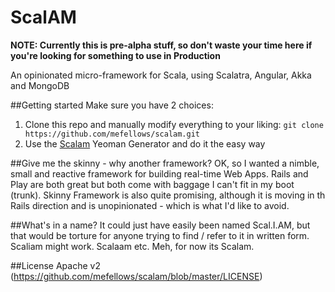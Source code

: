 ScalAM
======
**NOTE: Currently this is pre-alpha stuff, so don't waste your time here if you're looking for something to use in Production**

An opinionated micro-framework for Scala, using Scalatra, Angular, Akka and MongoDB

##Getting started
Make sure you have 2 choices: 

1. Clone this repo and manually modify everything to your liking: ```git clone https://github.com/mefellows/scalam.git```
2. Use the [Scalam](https://github.com/mefellows/scalam-generator) Yeoman Generator and do it the easy way

##Give me the skinny - why another framework?
OK, so I wanted a nimble, small and reactive framework for building real-time Web Apps. Rails and Play are both great but both come with baggage I can't fit in my boot (trunk). Skinny Framework is also quite promising, although it is moving in th Rails direction and is unopinionated - which is what I'd like to avoid.

##What's in a name?
It could just have easily been named Scal.I.AM, but that would be torture for anyone trying to find / refer to it in written form. Scaliam might work. Scalaam etc. Meh, for now its Scalam.

##License
Apache v2 (https://github.com/mefellows/scalam/blob/master/LICENSE)
